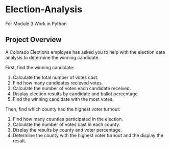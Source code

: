 # Election-Analysis
For Module 3 Work in Python 
## Project Overview
A Colorado Elections employee has asked you to help with the election data analysis to determine the winning candidate. 

First, find the winning candidate:
1. Calculate the total number of votes cast. 
2. Find how many candidates recieved votes. 
3. Calculate the number of votes each candidate received. 
4. Display election results by candidate and ballot percentage. 
5. Find the winning candidate with the most votes. 

Then, find which county had the highest voter turnout:
1. Find how many counties participated in the election. 
2. Calculate the number of votes cast in each county. 
3. Display the results by county and voter percentage. 
4. Determine the county with the highest voter turnout and the display the result. 
